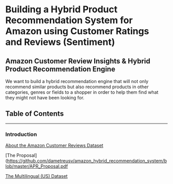 # Building a Hybrid Product Recommendation System for Amazon using Customer Ratings and Reviews (Sentiment)
## Amazon Customer Review Insights & Hybrid Product Recommendation Engine
We want to build a hybrid recommendation engine that will not only recommend similar products but also recommend products in other categories, genres or fields to a shopper in order to help them find what they might not have been looking for.

## Table of Contents
--------------------------

### Introduction
[About the Amazon Customer Reviews Dataset](https://s3.amazonaws.com/amazon-reviews-pds/readme.html)

[The Proposal](https://github.com/dametreusv/amazon_hybrid_recommendation_system/blob/master/APR_Proposal.pdf

[The Multilingual (US) Dataset](https://s3.amazonaws.com/amazon-reviews-pds/tsv/index.txt)

